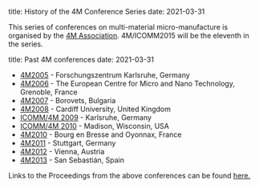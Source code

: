 title: History of the 4M Conference Series
date: 2021-03-31

This series of conferences on multi-material micro-manufacture is organised by the [4M Association](/4m-association/node/1). 4M/ICOMM2015 will be the eleventh in the series.
<!--break-->
title: Past 4M conferences
date: 2021-03-31

 * [4M2005](http://www.4m-net.org/4M_Conference "4M2005 Conference") - Forschungszentrum Karlsruhe, Germany  
 * [4M2006](http://www.4m-net.org/Conference/4M2006 "4M2006 Conference") - The European Centre for Micro and Nano Technology, Grenoble, France  
 * [4M2007](http://www.4m-net.org/Conference/4M2007 "4M2007 Conference") - Borovets, Bulgaria  
 * [4M2008](http://www.4m-net.org/Conference/4M2008 "4M2008 Conference") - Cardiff University, United Kingdom
 * [ICOMM/4M 2009](/4m-association/conference/2009) - Karlsruhe, Germany
 * [ICOMM/4M 2010](http://www.conferencing.uwex.edu/conferences/ICOMM10) - Madison, Wisconsin, USA  
 * [4M2010](/4m-association/conference/2010) - Bourg en Bresse and Oyonnax, France   
 * [4M2011](/4m-association/conference/2011) - Stuttgart, Germany
 * [4M2012](/4m-association/conference/2012) - Vienna, Austria
 * [4M2013](/4m-association/conference/2013) - San Sebastián, Spain

Links to the Proceedings from the above conferences can be found [here.](/4m-association/content/4M-conference-series.html.html)